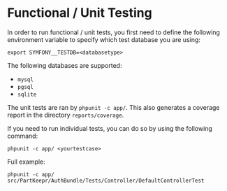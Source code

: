 # Functional / Unit Testing

In order to run functional / unit tests, you first need to define the following environment variable to specify
which test database you are using:

`export SYMFONY__TESTDB=<databasetype>`

The following databases are supported:

- `mysql`
- `pgsql`
- `sqlite`
 
The unit tests are ran by `phpunit -c app/`. This also generates a coverage report in the directory
`reports/coverage`.

If you need to run individual tests, you can do so by using the following command:

`phpunit -c app/ <yourtestcase>`

Full example:

`phpunit -c app/ src/PartKeepr/AuthBundle/Tests/Controller/DefaultControllerTest`

